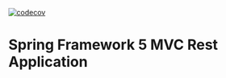 [![codecov](https://codecov.io/gh/sergiopoliveira/spring5-mvc-rest/branch/master/graph/badge.svg)](https://codecov.io/gh/sergiopoliveira/spring5-mvc-rest)

# Spring Framework 5 MVC Rest Application
